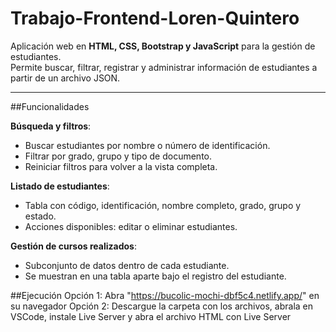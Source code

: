 # Trabajo-Frontend-Loren-Quintero

Aplicación web en **HTML, CSS, Bootstrap y JavaScript** para la gestión de estudiantes.  
Permite buscar, filtrar, registrar y administrar información de estudiantes a partir de un archivo JSON.

---

##Funcionalidades

**Búsqueda y filtros**:
  - Buscar estudiantes por nombre o número de identificación.
  - Filtrar por grado, grupo y tipo de documento.
  - Reiniciar filtros para volver a la vista completa.

**Listado de estudiantes**:
  - Tabla con código, identificación, nombre completo, grado, grupo y estado.
  - Acciones disponibles: editar o eliminar estudiantes.

**Gestión de cursos realizados**:
  - Subconjunto de datos dentro de cada estudiante.
  - Se muestran en una tabla aparte bajo el registro del estudiante.

  ##Ejecución
  Opción 1: Abra "https://bucolic-mochi-dbf5c4.netlify.app/" en su navegador
  Opción 2: Descargue la carpeta con los archivos, abrala en VSCode, instale Live Server y abra el archivo HTML con Live Server
